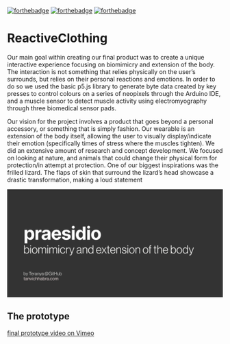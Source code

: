 [![forthebadge](https://forthebadge.com/images/badges/built-with-love.svg)](https://forthebadge.com)  [![forthebadge](https://forthebadge.com/images/badges/cc-0.svg)](https://forthebadge.com) [![forthebadge](https://forthebadge.com/images/badges/made-with-c-plus-plus.svg)](https://forthebadge.com)
# ReactiveClothing

Our main goal within creating our final product was to create a unique interactive experience focusing on biomimicry and extension of the body. The interaction is not something that relies physically on the user’s surrounds, but relies on their personal reactions and emotions. In order to do so we used the basic p5.js library to generate byte data created by key presses to control colours on a series of neopixels through the Arduino IDE, and a muscle sensor to detect muscle activity using electromyography through three biomedical sensor pads.


Our vision for the project involves a product that goes beyond a personal accessory, or something that is simply fashion. Our wearable is an extension of the body itself, allowing the user to visually display/indicate their emotion (specifically times of stress where the muscles tighten). We did an extensive amount of research and concept development. We focused on looking at nature, and animals that could change their physical form for protection/in attempt at protection. One of our biggest inspirations was the frilled lizard. The flaps of skin that surround the lizard’s head showcase a drastic transformation, making a loud statement


![GtiHub cover for tool:kit](images/rective.png)

## The prototype
[final prototype video on Vimeo](https://vimeo.com/388356892)
